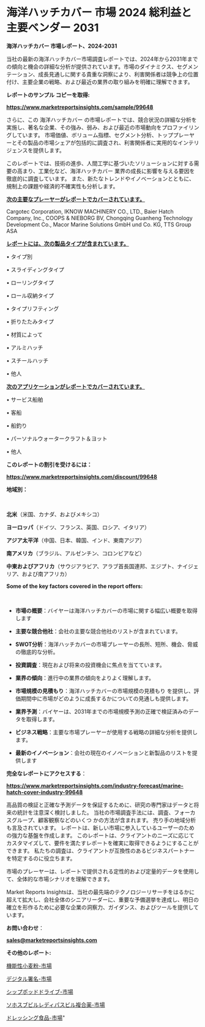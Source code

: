 # 海洋ハッチカバー 市場 2024 総利益と主要ベンダー 2031

<strong>海洋ハッチカバー 市場レポート、2024-2031</strong>

当社の最新の海洋ハッチカバー市場調査レポートでは、2024年から2031年までの傾向と機会の詳細な分析が提供されています。市場のダイナミクス、セグメンテーション、成長見通しに関する貴重な洞察により、利害関係者は競争上の位置付け、主要企業の戦略、および最近の業界の取り組みを明確に理解できます。



<strong>レポートのサンプル コピーを取得:</strong> <a href=https://www.marketreportsinsights.com/sample/99648>

<strong><u>https://www.marketreportsinsights.com/sample/99648</u></strong></a>

さらに、この 海洋ハッチカバー の市場レポートでは、競合状況の詳細な分析を実施し、著名な企業、その強み、弱み、および最近の市場動向をプロファイリングしています。 市場価値、ボリューム指標、セグメント分析、トッププレーヤーとその製品の市場シェアが包括的に調査され、利害関係者に実用的なインテリジェンスを提供します。

このレポートでは、技術の進歩、人間工学に基づいたソリューションに対する需要の高まり、工業化など、海洋ハッチカバー 業界の成長に影響を与える要因を徹底的に調査しています。 また、新たなトレンドやイノベーションとともに、規制上の課題や経済的不確実性も分析します。



<strong><u>次の主要なプレーヤーがレポートでカバーされています。</u></strong>

Cargotec Corporation, IKNOW MACHINERY CO., LTD., Baier Hatch Company, Inc., COOPS & NIEBORG BV, Chongqing Guanheng Technology Development Co., Macor Marine Solutions GmbH und Co. KG, TTS Group ASA



<strong><u><b>レポートには、次の製品タイプが含まれています。</b></u></strong>

• タイプ別

• スライディングタイプ

• ローリングタイプ

• ロール収納タイプ

• タイプリフティング

• 折りたたみタイプ

• 材質によって

• アルミハッチ

• スチールハッチ

• 他人



<strong><u><b>次のアプリケーションがレポートでカバーされています。</b></u></strong>

• サービス船舶

• 客船

• 船釣り

• パーソナルウォータークラフト＆ヨット

• 他人



<strong><b>このレポートの割引を受けるには：</b></strong>

<a href=https://www.marketreportsinsights.com/discount/99648>

<strong><u>https://www.marketreportsinsights.com/discount/99648</u></strong></a>



<strong>地域別：</strong>

<strong> </strong>



<strong>北米</strong>（米国、カナダ、およびメキシコ）



<strong>ヨーロッパ</strong>（ドイツ、フランス、英国、ロシア、イタリア）



<strong>アジア太平洋</strong>（中国、日本、韓国、インド、東南アジア）



<strong>南アメリカ</strong>（ブラジル、アルゼンチン、コロンビアなど）



<strong>中東およびアフリカ</strong>（サウジアラビア、アラブ首長国連邦、エジプト、ナイジェリア、および南アフリカ）



<strong>Some of the key factors covered in the report offers:</strong>

<strong> </strong>
<ul>
  <li>

<strong>市場の概要</strong>：バイヤーは海洋ハッチカバーの市場に関する幅広い概要を取得します</li>
  <li>

<strong>主要な競合他社</strong>：会社の主要な競合他社のリストが含まれています。</li>
  <li>

<strong>SWOT分析</strong>：海洋ハッチカバーの市場プレーヤーの長所、短所、機会、脅威の徹底的な分析。</li>
  <li>

<strong>投資調査</strong>：現在および将来の投資機会に焦点を当てています。</li>
  <li>

<strong>業界の傾向</strong>：進行中の業界の傾向をよりよく理解します。</li>
  <li>

<strong>市場規模の見積もり</strong>：海洋ハッチカバーの市場規模の見積もり を提供し、評価期間中に市場がどのように成長するかについての見通しも提供します。</li>
  <li>

<strong>業界予測</strong>：バイヤーは、2031年までの市場規模予測の正確で検証済みのデータを取得します。</li>
  <li>

<strong>ビジネス戦略</strong>：主要な市場プレーヤーが使用する戦略の詳細な分析を提供します。</li>
  <li>

<strong>最新のイノベーション</strong>：会社の現在のイノベーションと新製品のリストを提供します</li>
</ul>


<strong>完全なレポートにアクセスする</strong>：

<a href=https://www.marketreportsinsights.com/industry-forecast/marine-hatch-cover-industry-99648>

<strong><u>https://www.marketreportsinsights.com/industry-forecast/marine-hatch-cover-industry-99648</u></strong></a>

高品質の検証と正確な予測データを保証するために、研究の専門家はデータと将来の統計を注意深く検討しました。 当社の市場調査手法には、調査、フォーカスグループ、顧客観察などのいくつ かの方法が含まれます。 売り手の地域分析も言及されています。 レポートは、新しい市場に参入しているユーザーのための強力な基盤を作成します。 このレポートは、クライアントのニーズに応じてカスタマイズして、要件を満たすレポートを確実に取得できるようにすることができます。 私たちの調査は、クライアントが互換性のあるビジネスパートナーを特定するのに役立ちます。

市場のプレーヤーは、レポートで提供される定性的および定量的データを使用して、全体的な市場シナリオを理解できます。

Market Reports Insightsは、当社の最先端のテクノロジーリサーチをはるかに超えて拡大し、会社全体のシニアリーダーに、重要な予備選挙を達成し、明日の確立を形作るために必要な企業の洞察力、ガイダンス、およびツールを提供しています。



<strong><b>お問い合わせ</b></strong>：

<a href=mailto:sales@marketreportsinsights.com>

<strong><u>sales@marketreportsinsights.com</u></strong></a>



<strong>その他のレポート:</strong>

<a href=https://www.linkedin.com/pulse/機能性小麦粉-市場-2023-最新の-cagr-および成長分析-2030-0u3bc/>機能性小麦粉-市場</a>

<a href=https://www.linkedin.com/pulse/デジタル署名-市場-2023-推進要因と成長機会-2030-consumer-connection-collective-360-jkmgf/>デジタル署名-市場</a>

<a href=https://www.linkedin.com/pulse/シップポッドドライブ-市場-2023-最新の-cagr-および成長分析-p9uvf/>シップポッドドライブ-市場</a>

<a href=https://www.linkedin.com/pulse/ソホスブビルレディパスビル複合薬-市場-2023-最新の-cagr-および成長分析-1sg2f/>ソホスブビルレディパスビル複合薬-市場</a>

<a href=https://www.linkedin.com/pulse/ドレッシング食品-市場-2023-推進要因と成長機会-2030-pr-news-hub-gz1uf/>ドレッシング食品-市場</a>"

